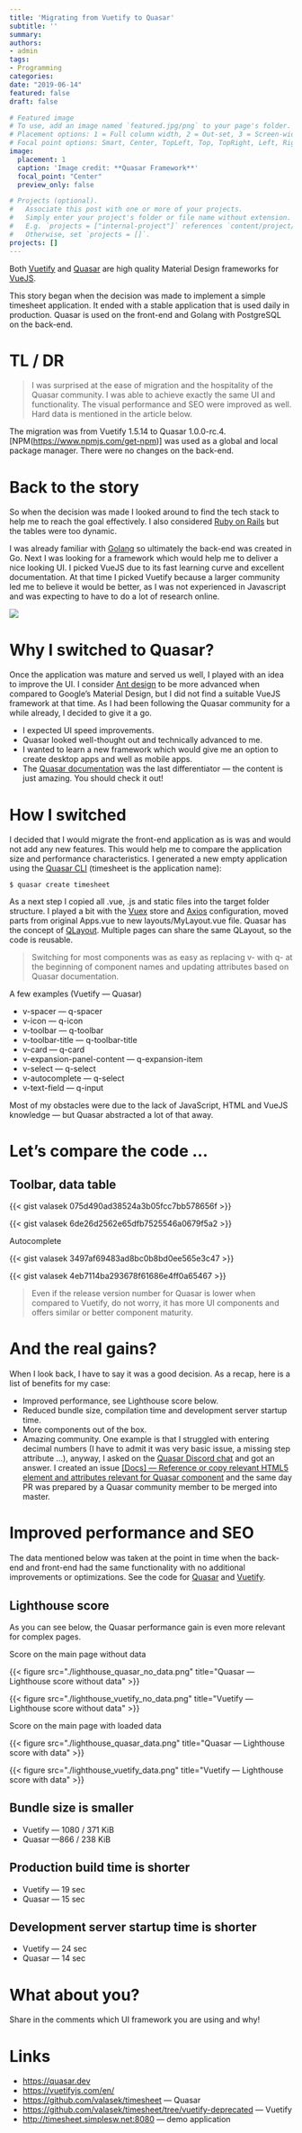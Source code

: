 ```yaml
---
title: 'Migrating from Vuetify to Quasar'
subtitle: ''
summary: 
authors:
- admin
tags:
- Programming
categories:
date: "2019-06-14"
featured: false
draft: false

# Featured image
# To use, add an image named `featured.jpg/png` to your page's folder.
# Placement options: 1 = Full column width, 2 = Out-set, 3 = Screen-width
# Focal point options: Smart, Center, TopLeft, Top, TopRight, Left, Right, BottomLeft, Bottom, BottomRight
image:
  placement: 1
  caption: 'Image credit: **Quasar Framework**'
  focal_point: "Center"
  preview_only: false

# Projects (optional).
#   Associate this post with one or more of your projects.
#   Simply enter your project's folder or file name without extension.
#   E.g. `projects = ["internal-project"]` references `content/project/deep-learning/index.md`.
#   Otherwise, set `projects = []`.
projects: []
---
```


Both [Vuetify](https://vuetifyjs.com/) and [Quasar](https://quasar.dev/) are high quality Material Design frameworks for [VueJS](https://vuejs.org/).

This story began when the decision was made to implement a simple timesheet application. It ended with a stable application that is used daily in production. Quasar is used on the front-end and Golang with PostgreSQL on the back-end.

# TL / DR

> I was surprised at the ease of migration and the hospitality of the Quasar community. I was able to achieve exactly the same UI and functionality. The visual performance and SEO were improved as well. Hard data is mentioned in the article below.

The migration was from Vuetify 1.5.14 to Quasar 1.0.0-rc.4. [NPM(https://www.npmjs.com/get-npm)] was used as a global and local package manager. There were no changes on the back-end.

# Back to the story

So when the decision was made I looked around to find the tech stack to help me to reach the goal effectively. I also considered [Ruby on Rails](https://rubyonrails.org/) but the tables were too dynamic.

I was already familiar with [Golang](https://golang.org/) so ultimately the back-end was created in Go. Next I was looking for a framework which would help me to deliver a nice looking UI. I picked VueJS due to its fast learning curve and excellent documentation. At that time I picked Vuetify because a larger community led me to believe it would be better, as I was not experienced in Javascript and was expecting to have to do a lot of research online.

![](./quasar_vuetify.png)

# Why I switched to Quasar?

Once the application was mature and served us well, I played with an idea to improve the UI. I consider [Ant design](https://ant.design/) to be more advanced when compared to Google’s Material Design, but I did not find a suitable VueJS framework at that time. As I had been following the Quasar community for a while already, I decided to give it a go.

- I expected UI speed improvements.
- Quasar looked well-thought out and technically advanced to me.
- I wanted to learn a new framework which would give me an option to create desktop apps and well as mobile apps.
- The [Quasar documentation](https://quasar.dev/introduction-to-quasar) was the last differentiator — the content is just amazing. You should check it out!

# How I switched

I decided that I would migrate the front-end application as is was and would not add any new features. This would help me to compare the application size and performance characteristics. I generated a new empty application using the [Quasar CLI](https://quasar.dev/start/quasar-cli) (timesheet is the application name):

    $ quasar create timesheet

As a next step I copied all .vue, .js and static files into the target folder structure. I played a bit with the [Vuex](https://vuex.vuejs.org/) store and [Axios](https://github.com/axios/axios) configuration, moved parts from original Apps.vue to new layouts/MyLayout.vue file. Quasar has the concept of [QLayout](https://quasar.dev/layout/layout). Multiple pages can share the same QLayout, so the code is reusable.

> Switching for most components was as easy as replacing v- with q- at the beginning of component names and updating attributes based on Quasar documentation.

A few examples (Vuetify — Quasar)

- v-spacer — q-spacer
- v-icon — q-icon
- v-toolbar — q-toolbar
- v-toolbar-title — q-toolbar-title
- v-card — q-card
- v-expansion-panel-content — q-expansion-item
- v-select — q-select
- v-autocomplete — q-select
- v-text-field — q-input

Most of my obstacles were due to the lack of JavaScript, HTML and VueJS knowledge — but Quasar abstracted a lot of that away.

# Let’s compare the code …

## Toolbar, data table

{{< gist valasek 075d490ad38524a3b05fcc7bb578656f >}}

{{< gist valasek 6de26d2562e65dfb7525546a0679f5a2 >}}

Autocomplete

{{< gist valasek 3497af69483ad8bc0b8bd0ee565e3c47 >}}

{{< gist valasek 4eb7114ba293678f61686e4ff0a65467 >}}

> Even if the release version number for Quasar is lower when compared to Vuetify, do not worry, it has more UI components and offers similar or better component maturity.

# And the real gains?

When I look back, I have to say it was a good decision. As a recap, here is a list of benefits for my case:

- Improved performance, see Lighthouse score below.
- Reduced bundle size, compilation time and development server startup time.
- More components out of the box.
- Amazing community. One example is that I struggled with entering decimal numbers (I have to admit it was very basic issue, a missing step attribute …), anyway, I asked on the [Quasar Discord chat](https://chat.quasar.dev/) and got an answer. I created an issue [[Docs] — Reference or copy relevant HTML5 element and attributes relevant for Quasar component](https://github.com/quasarframework/quasar/issues/4321) and the same day PR was prepared by a Quasar community member to be merged into master.

# Improved performance and SEO

The data mentioned below was taken at the point in time when the back-end and front-end had the same functionality with no additional improvements or optimizations. See the code for [Quasar](https://github.com/valasek/timesheet/tree/master) and [Vuetify](https://github.com/valasek/timesheet/tree/vuetify-deprecated).

## Lighthouse score

As you can see below, the Quasar performance gain is even more relevant for complex pages.

Score on the main page without data

{{< figure src="./lighthouse_quasar_no_data.png" title="Quasar — Lighthouse score without data" >}}

{{< figure src="./lighthouse_vuetify_no_data.png" title="Vuetify — Lighthouse score without data" >}}

Score on the main page with loaded data

{{< figure src="./lighthouse_quasar_data.png" title="Quasar — Lighthouse score with data" >}}

{{< figure src="./lighthouse_vuetify_data.png" title="Vuetify — Lighthouse score with data" >}}

## Bundle size is smaller

- Vuetify — 1080 / 371 KiB
- Quasar —866 / 238 KiB

## Production build time is shorter

- Vuetify — 19 sec
- Quasar — 15 sec

## Development server startup time is shorter

- Vuetify — 24 sec
- Quasar — 14 sec

# What about you?

Share in the comments which UI framework you are using and why!

# Links

- https://quasar.dev
- https://vuetifyjs.com/en/
- https://github.com/valasek/timesheet — Quasar
- https://github.com/valasek/timesheet/tree/vuetify-deprecated — Vuetify
- http://timesheet.simplesw.net:8080 — demo application
